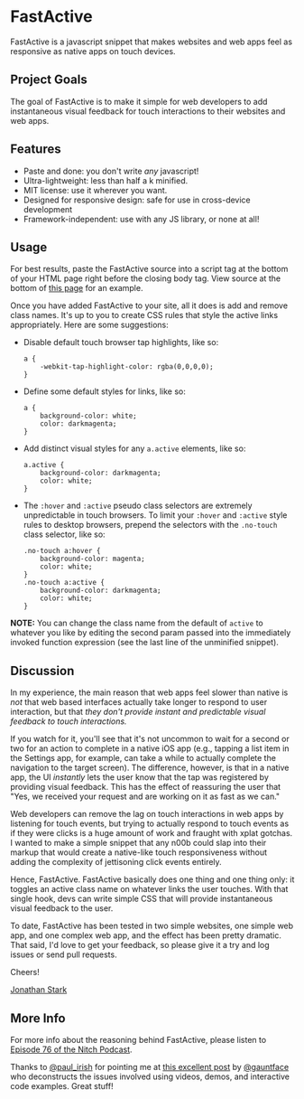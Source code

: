 FastActive
==========

FastActive is a javascript snippet that makes websites and web apps feel as responsive as native apps on touch devices.

## Project Goals

The goal of FastActive is to make it simple for web developers to add instantaneous visual feedback for touch interactions to their websites and web apps. 

## Features

* Paste and done: you don't write _any_ javascript!
* Ultra-lightweight: less than half a k minified.
* MIT license: use it wherever you want.
* Designed for responsive design: safe for use in cross-device development
* Framework-independent: use with any JS library, or none at all!

## Usage

For best results, paste the FastActive source into a script tag at the bottom of your HTML page right before the closing body tag. View source at the bottom of [this page](http://jonathanstark.com/) for an example.

Once you have added FastActive to your site, all it does is add and remove class names. It's up to you to create CSS rules that style the active links appropriately. Here are some suggestions:

* Disable default touch browser tap highlights, like so:

    ```
    a {
        -webkit-tap-highlight-color: rgba(0,0,0,0);
    }
    ```

* Define some default styles for links, like so:

    ```
    a {
        background-color: white;
        color: darkmagenta;
    }
    ```

* Add distinct visual styles for any `a.active` elements, like so:

    ```
    a.active {
        background-color: darkmagenta;
        color: white;
    }
    ```
    
* The `:hover` and `:active` pseudo class selectors are extremely unpredictable in touch browsers. To limit your `:hover` and `:active` style rules to desktop browsers, prepend the selectors with the `.no-touch` class selector, like so:

    ```
    .no-touch a:hover {
        background-color: magenta;
        color: white;
    }
    .no-touch a:active {
        background-color: darkmagenta;
        color: white;
    }
    ```

__NOTE:__ You can change the class name from the default of `active` to whatever you like by editing the second param passed into the immediately invoked function expression (see the last line of the unminified snippet).

## Discussion 

In my experience, the main reason that web apps feel slower than native is *not* that web based interfaces actually take longer to respond to user interaction, but that *they don't provide instant and predictable visual feedback to touch interactions.* 

If you watch for it, you'll see that it's not uncommon to wait for a second or two for an action to complete in a native iOS app (e.g., tapping a list item in the Settings app, for example, can take a while to actually complete the navigation to the target screen). The difference, however, is that in a native app, the UI *instantly* lets the user know that the tap was registered by providing visual feedback. This has the effect of reassuring the user that "Yes, we received your request and are working on it as fast as we can." 

Web developers can remove the lag on touch interactions in web apps by listening for touch events, but trying to actually respond to touch events as if they were clicks is a huge amount of work and fraught with xplat gotchas. I wanted to make a simple snippet that any n00b could slap into their markup that would create a native-like touch responsiveness without adding the complexity of jettisoning click events entirely. 

Hence, FastActive. FastActive basically does one thing and one thing only: it toggles an active class name on whatever links the user touches. With that single hook, devs can write simple CSS that will provide instantaneous visual feedback to the user. 

To date, FastActive has been tested in two simple websites, one simple web app, and one complex web app, and the effect has been pretty dramatic. That said, I'd love to get your feedback, so please give it a try and log issues or send pull requests. 

Cheers!

[Jonathan Stark](http://jonathanstark.com)

## More Info

For more info about the reasoning behind FastActive, please listen to [Episode 76 of the Nitch Podcast](http://nitch.cc/podcast/episode-76-tickle-class).

Thanks to [@paul_irish](https://twitter.com/paul_irish) for pointing me at [this excellent post](http://www.gauntface.co.uk/blog/2013/06/25/touch-feedback-for-mobile-sites/) by [@gauntface](https://twitter.com/gauntface) who deconstructs the issues involved using videos, demos, and interactive code examples. Great stuff!

